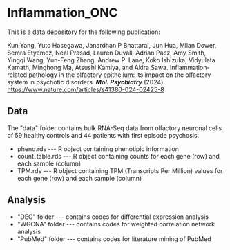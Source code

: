 # Inflammation_ONC

This is a data depository for the following publication:

Kun Yang, Yuto Hasegawa, Janardhan P Bhattarai, Jun Hua, Milan Dower, Semra Etyemez, Neal Prasad, Lauren Duvall, Adrian Paez, Amy Smith, Yingqi Wang, Yun-Feng Zhang, Andrew P. Lane, Koko Ishizuka, Vidyulata Kamath, Minghong Ma, Atsushi Kamiya, and Akira Sawa. Inflammation-related pathology in the olfactory epithelium: its impact on the olfactory system in psychotic disorders. <b><i>Mol. Psychiatry</i></b> (2024) https://www.nature.com/articles/s41380-024-02425-8

## Data
The "data" folder contains bulk RNA-Seq data from olfactory neuronal cells of 59 healthy controls and 44 patients with first episode psychosis.
* pheno.rds --- R object containing phenotipic information
* count_table.rds --- R object containing counts for each gene (row) and each sample (column)
* TPM.rds --- R object containing TPM (Transcripts Per Million) values for each gene (row) and each sample (column)

## Analysis 
* "DEG" folder --- contains codes for differential expression analysis
* "WGCNA" folder --- contains codes for weighted correlation network analysis
* "PubMed" folder --- contains codes for literature mining of PubMed

